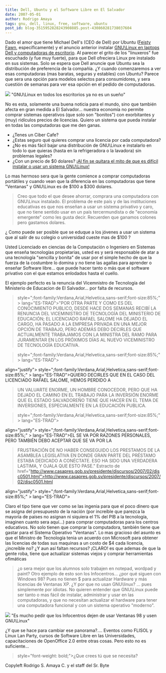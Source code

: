 ```yaml
---
title: Dell, Ubuntu y el Software Libre en El Salvador
date: 2007-05-01
author: Rodrigo Amaya
tags: gnu, dell, linux, free, software, ubuntu
post_id: blog-3515952828243908885.post-430860281738037604
---
```


Dado el amor que tiene Michael Dell's (CEO de Dell) por Ubuntu ([Feisty Fawn](http://www.engadget.com/2007/04/19/ubuntu-7-04-feisty-fawn-released/), específicamente) y el anuncio anterior instalar [GNU\Linux en laptops Dell y computadoras de escritorio](http://srbyte.blogspot.com/2007/03/dell-y-gnulinux.html). Al parecer el grito de los "linuxeros" fue escuchado (y fue muy fuerte), para que Dell ofreciera Linux pre instalado en sus sistemas. Solo se espera que Dell anuncie que Ubuntu sea la distribución de preferencia de la compañía. ¿Y cuando comenzaremos a ver esas computadoras (mas baratas, seguras y estables) con Ubuntu? Parece que sera una opción para modelos selectos para consumidores, y sera cuestión de semanas para ver esa opción en el pedido de computadoras.

[![](http://bp0.blogger.com/_ayvorITawE4/Rjf6BEK33qI/AAAAAAAAAU4/RghdBbLNOW4/s400/ubuntu-dell-laptop.jpg)](http://bp0.blogger.com/_ayvorITawE4/Rjf6BEK33qI/AAAAAAAAAU4/RghdBbLNOW4/s1600-h/ubuntu-dell-laptop.jpg)
"GNU\Linux en todos los
escritorios ya no es un sueño"

No es esta, solamente una buena noticia para el mundo, sino que también afecta en gran medida a El Salvador... nuestra economía no permite comprar sistemas operativos (que solo son "bonitos") con exorbitantes y (muy) ridículos precios de licencias. Quiero un sistema que pueda instalar en todas las computadoras que me den ganas.

- ¿Tenes un Ciber Cafe?
- ¿Estas seguro qué quieres comprar una licencia por cada computadora?
- ¿No es más fácil bajar una distribución de GNU\Linux e instalarlo en todo lo que quieras (hasta en la refrigeradora o la lavadora) sin problemas legales?
- ¿Con un precio de $0 dolares?
[¡Al fin se quitara el mito de que es difícil instalar o usar un sistema GNU\Linux!](http://srbyte.blogspot.com/2007/04/es-dificil-instalar-gnulinux.html)

Lo mas hermoso sera que la gente comience a comprar computadoras portátiles y cuando vean que la diferencia en las computadoras que tiene "Ventanas" y GNU\Linux es de $100 a $300 dolares.

> Creo que todo el que desee ahorrar, comprara una computadora con GNU\Linux
> instalado.
El problema de este país y de las instituciones educativas es que nos enseñan a usar un sistema privativo y caro, que no tiene sentido usar en un país tercermundista o de "economía emergente" como les gusta decir. Recuerden que ganamos colones pero gastamos dolares.

¿ Como puede ser posible que se eduque a los jóvenes a usar un sistema que al salir de su colegio o universidad cueste mas de $100 ?

Usted Licenciado en ciencias de la Computación o Ingeniero en Sistemas que enseña tecnologías propietarias, usted es y será responsable de atar a una tecnología "sencilla y bonita" de usar por el simple hecho de que la fuerza de la costumbre lo domina y no tiene las agallas para aprender o enseñar Software libre... que puede hacer tanto o más que el software privativo con el que estamos enlodados hasta el cuello.

El ejemplo perfecto es la renuncia del Vicemnistro de Tecnología del Ministerio de Educacion de El Salvador... por falta de recursos.

> style=";font-family:Verdana,Arial,Helvetica,sans-serif;font-size:85%;" > lang="ES-TRAD">"POR OTRA PARTE Y COMO ES
> DEL CONOCIMIENTO PUBLICO, DESDE HACE DOS SEMANAS RECIBÍ LA RENUNCIA DEL VICEMINISTRO DE
> TECNOLOGÍA DEL MINISTERIO DE EDUCACIÓN; EL LICENCIADO RAFAEL SALOME HA DEJADO EL CARGO, HA
> PASADO A LA EMPRESA PRIVADA EN UNA MEJOR OPCIÓN DE TRABAJO, PERO ADEMÁS DEBO DECIRLES QUE
> ACTUALMENTE TRABAJAMOS CON LA MINISTRA DEL RAMO PARA JURAMENTAR EN LOS PRÓXIMOS DÍAS AL NUEVO
> VICEMINISTRO DE TECNOLOGÍA EDUCATIVA.

> style=";font-family:Verdana,Arial,Helvetica,sans-serif;font-size:85%;" > lang="ES-TRAD">

align="justify"> style=";font-family:Verdana,Arial,Helvetica,sans-serif;font-size:85%;" > lang="ES-TRAD">QUIERO DECIRLES QUE EN EL CASO DEL LICENCIADO RAFAEL SALOME, HEMOS PERDIDO A
> UN VALUARTE ENORME, UN HOMBRE CONOCEDOR, PERO QUE HA DEJADO EL CAMINO EN EL TRABAJO PARA LA
> INVERSIÓN ENORME QUE EL ESTADO SALVADOREÑO TIENE QUE HACER EN EL TEMA DE INVERSIONES,
> ESPECIALMENTE EN LA EDUCACIÓN PUBLICA.

> style=";font-family:Verdana,Arial,Helvetica,sans-serif;font-size:85%;" > lang="ES-TRAD">

align="justify"> style=";font-family:Verdana,Arial,Helvetica,sans-serif;font-size:85%;" > lang="ES-TRAD">EL SE VA POR RAZONES PERSONALES, PERO TAMBIÉN DEBO ACEPTAR QUE SE VA POR LA
> FRUSTRACIÓN DE NO HABER CONSEGUIDO LOS PRESTAMOS DE LA ASAMBLEA LEGISLATIVA EN DONDE GRAN
> PARTE DEL PRÉSTAMO ESTABA DEDICADO A CONÉCTATE. ESO HA SIDO UNA VERDADERA LASTIMA, Y OJALA QUE
> ESTO PASE."
> Estracto de href="http://www.casapres.gob.sv/presidente/discursos/2007/02/disc0501.html">http://www.casapres.gob.sv/presidente/discursos/2007/02/disc0501.html
>

align="justify"> style=";font-family:Verdana,Arial,Helvetica,sans-serif;font-size:85%;" > lang="ES-TRAD">

Claro el tipo tiene que ver como se las ingenia para que el poco dinero que se asigna del presupuesto de la nación (por increíble que parezca la mayoría de países no asignan ni siquiera el 1% del PIB a la tecnología, imaginen cuanto sera aquí...) para comprar computadoras para los centros educativos. No solo tienen que comprar la computadora, también tiene que gastar para el Sistema Operativo "Ventanas". Lo mas gracioso del asunto es que el Ministro de Tecnología tenia un acuerdo con Microsoft para obtener las licencias de todas sus maquinas a un costo de $4 cada licencia, ¿increíble no? ¿Y aun así faltan recursos? ¡CLARO! es que ademas de que la gente roba, tiene que actualizar sistemas viejos y comprar herramientas ofimáticas

> ¿o sera mejor
> que los alumnos solo trabajen en notepad, wordpad y paint?
Otro ejemplo de esto son los Infocentros... ¿por qué siguen con Windows 98? Pues no tienen $ para actualizar Hardware y más licencias de Ventanas XP. ¿Y por que no usan GNU\linux? ... pues simplemente por idiotas. No quieren entender que GNU\Linux puede ser tanto o mas fácil de instalar, administrar y usar en las computadoras, y que no necesitan actualizar el hardware para tener una computadora funcional y con un sistema operativo "moderno".

[![](http://bp0.blogger.com/_ayvorITawE4/RjgH80K33sI/AAAAAAAAAVI/iXz5VUqpfoQ/s200/MaxLinuxPenguin.jpg)](http://bp0.blogger.com/_ayvorITawE4/RjgH80K33sI/AAAAAAAAAVI/iXz5VUqpfoQ/s1600-h/MaxLinuxPenguin.jpg)
"Es mucho pedir que los Infocentros dejen de
usar Ventanas 98 y usen GNU\Linux"

¿Y que se hace para cambiar ese panorama?.... Eventos como FLISOL y Linux Lan Party, cursos de Software Libre en las Universidades, capacitaciones de OpenOffice 2.0 entre otras cosas. Pero esto no es suficiente...

> style="font-weight: bold;">¿Que crees tú que se
> necesita?

Copyleft Rodrigo S. Amaya C. y el staff del Sr. Byte